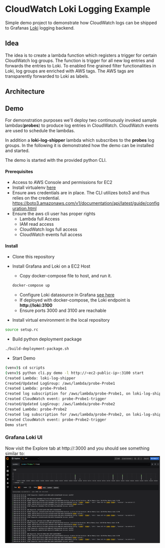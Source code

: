 # CloudWatch Loki Logging Example
Simple demo project to demonstrate how CloudWatch logs can be shipped to Grafanas [Loki](https://grafana.com/loki "Loki Homepage") logging backend.  

## Idea
The idea is to create a lambda function which registers a trigger for certain CloudWatch log groups. The function is trigger for all new log entries and forwards
the entries to Loki. To enabled fine grained filter functionalities in Loki, log groups are enriched with AWS tags. The AWS tags are transparently forwarded
to Loki as labels.

## Architecture

## Demo
For demonstration purposes we'll deploy two continuously invoked sample lambdas(**probes**) to produce log entries in CloudWatch. CloudWatch events are used to 
schedule the lambdas. 

In addition a **loki-log-shipper** lambda which subscribes to the **probes** log groups.
In the following it is demonstrated how the demo can be installed and started.

The demo is started with the provided python CLI. 
#### Prerequisites  
- Access to AWS Console and permissions for EC2
- Install virtualenv  [here](https://virtualenv.pypa.io/en/stable/installation/)
- Ensure aws credentials are in place. The CLI utilizes boto3 and thus relies on the credential.
  https://boto3.amazonaws.com/v1/documentation/api/latest/guide/configuration.html
- Ensure the aws cli user has proper rights
    - Lambda full Access
    - IAM read access
    - CloudWatch logs full access
    - CloudWatch events full access

  
#### Install
- Clone this repository
- Install Grafana and Loki on a EC2 Host
    - Copy docker-compose file to host, and run it.
    ```bash
    docker-compose up
    ```
    - Configure Loki datasource in Grafana [see here](https://grafana.com/docs/features/datasources/loki/)
    - If deployed with docker-compose, the Loki endpoint is **http://loki:3100**
    - Ensure ports 3000 and 3100 are reachable
    
- Install virtual environment in the local repository
````bash
source setup.rc
````  

- Build python deployment package
````bash
./build-deployment-package.sh
````

- Start Demo
````bash
(venv)$ cd scripts
(venv)$ python cli.py demo -l http://<ec2-public-ip>:3100 start
Created Lambda: loki-log-shipper
Created/Updated LogGroup: /aws/lambda/probe-Probe1
Created Lambda: probe-Probe1
Created log subscription for /aws/lambda/probe-Probe1, on loki-log-shipper
Created CloudWatch event: probe-Probe1-trigger
Created/Updated LogGroup: /aws/lambda/probe-Probe2
Created Lambda: probe-Probe2
Created log subscription for /aws/lambda/probe-Probe2, on loki-log-shipper
Created CloudWatch event: probe-Probe2-trigger
Demo start
````

### Grafana Loki UI
Now visit the Explore tab at http://<ec2-public-ip>:3000 and you should see something similar to:  
![A test image](images/grafana.png)



 